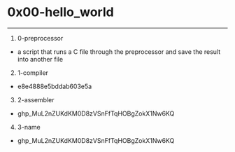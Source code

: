 # 0x00-hello_world
---

1. 0-preprocessor
- a script that runs a C file through the preprocessor and save the result into another file

2. 1-compiler
- e8e4888e5bddab603e5a

3. 2-assembler
- 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

4. 3-name
- 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
